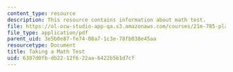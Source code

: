 ```yaml
---
content_type: resource
description: This resource contains information about math test.
file: https://ol-ocw-studio-app-qa.s3.amazonaws.com/courses/21m-785-playwrights-workshop-spring-2012/6387d0fbdb2212f622aa6422b5b1d7cf_MIT21M_785S12_Math_Test.pdf
file_type: application/pdf
parent_uid: 3e5b0e87-fe74-08a7-1c3e-78fb038e45aa
resourcetype: Document
title: Taking a Math Test
uid: 6387d0fb-db22-12f6-22aa-6422b5b1d7cf
---
```

